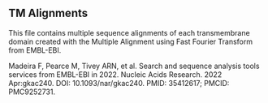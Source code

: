 ## TM Alignments

This file contains multiple sequence alignments of each transmembrane domain created with the Multiple Alignment using Fast Fourier Transform from EMBL-EBI.

Madeira F, Pearce M, Tivey ARN, et al. Search and sequence analysis tools services from EMBL-EBI in 2022. Nucleic Acids Research. 2022 Apr:gkac240. DOI: 10.1093/nar/gkac240. PMID: 35412617; PMCID: PMC9252731.
